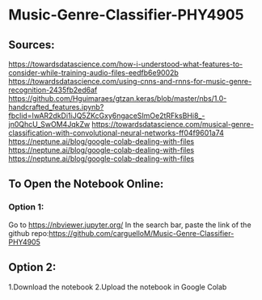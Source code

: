 # Music-Genre-Classifier-PHY4905
## Sources:
https://towardsdatascience.com/how-i-understood-what-features-to-consider-while-training-audio-files-eedfb6e9002b
https://towardsdatascience.com/using-cnns-and-rnns-for-music-genre-recognition-2435fb2ed6af
https://github.com/Hguimaraes/gtzan.keras/blob/master/nbs/1.0-handcrafted_features.ipynb?fbclid=IwAR2dkDi1iJQ5ZKcGxy6ngaceSImOe2tRFksBHi8_-jn0QhcU_SwOM4JqkZw
https://towardsdatascience.com/musical-genre-classification-with-convolutional-neural-networks-ff04f9601a74
https://neptune.ai/blog/google-colab-dealing-with-files
https://neptune.ai/blog/google-colab-dealing-with-files
https://neptune.ai/blog/google-colab-dealing-with-files
## To Open the Notebook Online:
### Option 1:
Go to https://nbviewer.jupyter.org/
In the search bar, paste the link of the github repo:https://github.com/carguelloM/Music-Genre-Classifier-PHY4905

## Option 2:
1.Download the notebook
2.Upload the notebook in Google Colab
